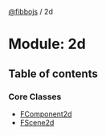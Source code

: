 [@fibbojs](/api/index)  / 2d

# Module: 2d

## Table of contents

### Core Classes

- [FComponent2d](../classes/2d_src.FComponent2d.md)
- [FScene2d](../classes/2d_src.FScene2d.md)
